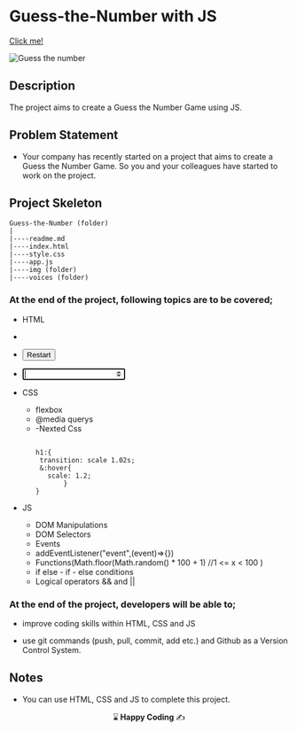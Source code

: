 # Guess-the-Number with JS

[Click me!]( https://kaplanh.github.io/Guess-the-Number/)

![Guess the number](https://user-images.githubusercontent.com/101884444/172874197-cadbd4bb-e3fb-46bc-89d2-14b6dfef529b.gif)

## Description

The project aims to create a Guess the Number Game using JS.

## Problem Statement

- Your company has recently started on a project that aims to create a Guess the Number Game. So you and your colleagues have started to work on the project.

## Project Skeleton 

```
Guess-the-Number (folder)
|
|----readme.md                        
|----index.html  
|----style.css
|----app.js
|----img (folder)
|----voices (folder)

``` 


### At the end of the project, following topics are to be covered;

- HTML
 - <audio  autoplay src="./voices/sadness-in-roads-to-nowhere-23407.mp3"> </audio>
 - <button onclick="window.location.reload(false)">Restart</button>
 -  <input type="number" autofocus />
- CSS

  - flexbox
  - @media querys
  - -Nexted Css
    ```
    
    h1:{
     transition: scale 1.02s;
     &:hover{
       scale: 1.2;
           }
    }
    ```

- JS
  - DOM Manipulations
  - DOM Selectors
  - Events
  - addEventListener("event",(event)=>{})
  - Functions(Math.floor(Math.random() * 100 + 1) //1 <= x < 100 )
  - if else - if - else conditions
  - Logical operators && and ||


### At the end of the project, developers will be able to;

- improve coding skills within HTML, CSS and JS 

- use git commands (push, pull, commit, add etc.) and Github as a Version Control System.


## Notes

- You can use HTML, CSS and JS to complete this project.



<p align="center"> ⌛<strong> Happy Coding </strong> ✍ </p>


